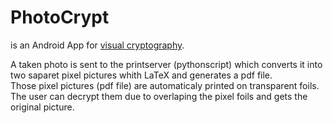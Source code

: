 # PhotoCrypt
is an Android App for [visual cryptography](https://en.wikipedia.org/wiki/Visual_cryptography).

A taken photo is sent to the printserver (pythonscript) which converts it into two saparet pixel pictures whith LaTeX and generates a pdf file.  
Those pixel pictures (pdf file) are automaticaly printed on transparent foils.
The user can decrypt them due to overlaping the pixel foils and gets the original picture.
